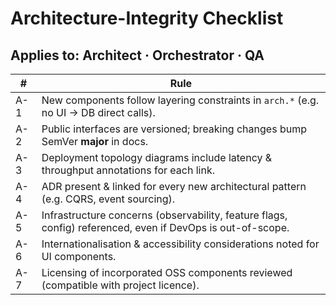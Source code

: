 # Architecture-Integrity Checklist

## Applies to: Architect · Orchestrator · QA

| # | Rule |
|---|------|
| A-1 | New components follow layering constraints in `arch.*` (e.g. no UI → DB direct calls). |
| A-2 | Public interfaces are versioned; breaking changes bump SemVer **major** in docs. |
| A-3 | Deployment topology diagrams include latency & throughput annotations for each link. |
| A-4 | ADR present & linked for every new architectural pattern (e.g. CQRS, event sourcing). |
| A-5 | Infrastructure concerns (observability, feature flags, config) referenced, even if DevOps is out-of-scope. |
| A-6 | Internationalisation & accessibility considerations noted for UI components. |
| A-7 | Licensing of incorporated OSS components reviewed (compatible with project licence). |
